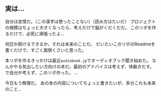 ## 実は...
自分は怠惰だ。（この漢字は使ったことない）（読み方はたいだ）
プロジェクトの規模はちょっと大きくなったら、考えだけで脳がくだくだだ。
このリポを作るだけで、必死に頑張ったよ...

何日か続けるできるか、それは未来のことだ。
だいたいこのリポのReadmeを書くだけで、すごく面倒くさいと思った。

本リポを作るきっかけは最近`audiobook.jp`でオーディオブック聞き始めた。
なんかやる気出したい方向けの本だ。最初のアドバイスは考えず、体動きだす。
で自分が考えず、このリポ作った。
...

今日もう無理だ。
あの本の内容についてちょっと書きたいが、多分これも未来のこと...
